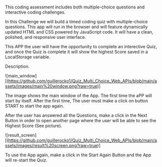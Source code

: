 This coding assessment includes both multiple-choice questions and interactive coding challenges. 

In this Challenge we will build a timed coding quiz with multiple-choice questions. This app will run in the browser and will feature dynamically updated HTML and CSS powered by JavaScript code. It will have a clean, polished, and responsive user interface. 

This APP the user will have the opportunity to complete an interective Quiz, and once the Quiz is complete it will show the highest Score saved in a LocalStorage variable.

Description.

![main_window][(https://github.com/guillerocko1/Quiz_Multi_Choice_Web_APIs/blob/main/assets/images/main%20window.png?raw=true)]

The image shows the main window of the App. The first time the aPP will start by itself. After the first time, The user must make a click on button START to start the app again.

After the user has answered all the Questions, make a click in the Next Button in order to open another page where the user will be able to see the Highest Score (See picture).

![result_screen][(https://github.com/guillerocko1/Quiz_Multi_Choice_Web_APIs/blob/main/assets/images/result%20screen.png?raw=true)]

To use the App again, make a click in the Start Again Button and the App will re-start the Quiz.
